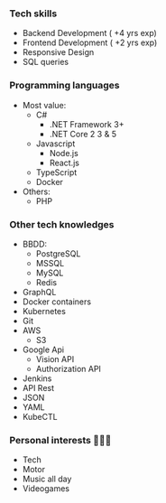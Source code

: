 ### Tech skills

- Backend Development ( +4 yrs exp)
- Frontend Development ( +2 yrs exp)
- Responsive Design
- SQL queries

### Programming languages

- Most value:
  - C#
    - .NET Framework 3+
    - .NET Core 2 3 & 5
  - Javascript
    - Node.js
    - React.js
  - TypeScript
  - Docker
- Others:
  - PHP

### Other tech knowledges

- BBDD:
  - PostgreSQL
  - MSSQL
  - MySQL
  - Redis
- GraphQL
- Docker containers
- Kubernetes
- Git
- AWS
  - S3
- Google Api
  - Vision API
  - Authorization API
- Jenkins
- API Rest
- JSON
- YAML
- KubeCTL

### Personal interests 👨🏻‍💻

- Tech
- Motor
- Music all day
- Videogames